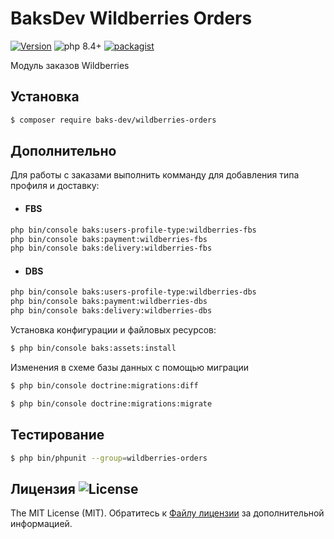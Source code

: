 # BaksDev Wildberries Orders

[![Version](https://img.shields.io/badge/version-7.2.46-blue)](https://github.com/baks-dev/wildberries-orders/releases)
![php 8.4+](https://img.shields.io/badge/php-min%208.4-red.svg)
[![packagist](https://img.shields.io/badge/packagist-green)](https://packagist.org/packages/baks-dev/wildberries-orders)

Модуль заказов Wildberries

## Установка

``` bash
$ composer require baks-dev/wildberries-orders
```

## Дополнительно

Для работы с заказами выполнить комманду для добавления типа профиля и доставку:

* #### FBS

``` bash
php bin/console baks:users-profile-type:wildberries-fbs
php bin/console baks:payment:wildberries-fbs
php bin/console baks:delivery:wildberries-fbs
```

* #### DBS

``` bash
php bin/console baks:users-profile-type:wildberries-dbs
php bin/console baks:payment:wildberries-dbs
php bin/console baks:delivery:wildberries-dbs
```

Установка конфигурации и файловых ресурсов:

``` bash
$ php bin/console baks:assets:install
```

Изменения в схеме базы данных с помощью миграции

``` bash
$ php bin/console doctrine:migrations:diff

$ php bin/console doctrine:migrations:migrate
```

## Тестирование

``` bash
$ php bin/phpunit --group=wildberries-orders
```

## Лицензия ![License](https://img.shields.io/badge/MIT-green)

The MIT License (MIT). Обратитесь к [Файлу лицензии](LICENSE.md) за дополнительной информацией.
